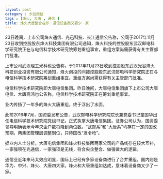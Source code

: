 ```yaml
---
layout: post
category : 东拉西扯
tags : [烽火, 大唐 , 通信 ]
title: 烽火大唐整合在即：通信设备商又要少一家
---
```


23日晚间，上市公司烽火通信、光迅科技、长江通信公告称，公司于2017年11月23日收到控股股东烽火科技集团有限公司通知，烽火科技的控股股东武汉邮电科学研究院正在与电信科学技术研究院筹划重组事宜，重组方案尚需获得有关主管部门批准。

上市公司武汉理工光科也公告称，于2017年11月23日收到控股股东武汉光谷烽火科技创业投资有限公司通知，烽火创投的间接控股股东武汉邮电科学研究院正在与电信科学技术研究院筹划重组事宜，重组方案尚需获得有关主管部门批准。

电信科学技术研究院即大唐电信集团。昨日晚间，大唐电信集团旗下上市公司大唐电信、大唐高鸿也公告称，电信科学技术研究院正在筹划重组事宜。

业内传扬了一年多的烽火大唐重组，终于浮出了水面。

此前2016年7月，国资委发布公告，武汉邮电科学研究院院长兼党委书记童国华出任电信科学技术研究院党组书记，正式执掌大唐电信集团。证券公司认为，国资委领导明确表示今年央企户数将降到两位数。“武邮系”和“大唐系”均存在一定的国改预期，两集团管理层调整到位，只待国改“发令枪”。

据业内人士分析，大唐电信集团和烽火科技集团两家公司的产品线存在较大互补，一家强项在光通信，一家强项是无线，符合央企整合、做强做大的逻辑。

通信业近年来马太效应明显，国际上已经有多家设备商进行了合并重组。国内则是华为、中兴、烽火、大唐四大家。烽火和大唐重组如达成，意味着设备商又少了一家。